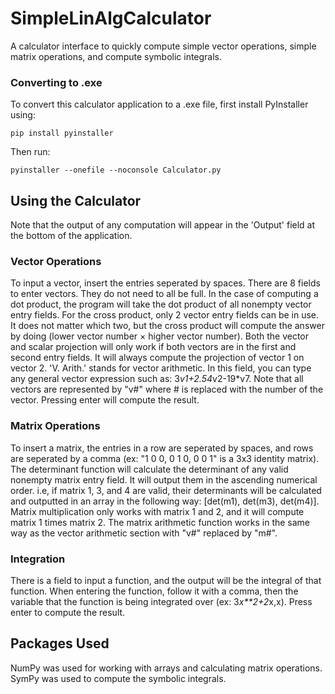 # SimpleLinAlgCalculator
A calculator interface to quickly compute simple vector operations, simple matrix operations, and compute symbolic integrals.

### Converting to .exe
To convert this calculator application to a .exe file, first install PyInstaller using:
```
pip install pyinstaller
```
Then run:
```
pyinstaller --onefile --noconsole Calculator.py
```

## Using the Calculator
Note that the output of any computation will appear in the 'Output' field at the bottom of the application.

### Vector Operations
To input a vector, insert the entries seperated by spaces. There are 8 fields to enter vectors. They do not need to all be full. In the case of computing a dot product, the program will take the dot product of all nonempty vector entry fields. For the cross product, only 2 vector entry fields can be in use. It does not matter which two, but the cross product will compute the answer by doing (lower vector number $\times$ higher vector number). Both the vector and scalar projection will only work if both vectors are in the first and second entry fields. It will always compute the projection of vector 1 on vector 2. 'V. Arith.' stands for vector arithmetic. In this field, you can type any general vector expression such as: 3*v1+2.54*v2-19*v7. Note that all vectors are represented by "v#" where # is replaced with the number of the vector. Pressing enter will compute the result. 

### Matrix Operations
To insert a matrix, the entries in a row are seperated by spaces, and rows are seperated by a comma (ex: "1 0 0, 0 1 0, 0 0 1" is a 3x3 identity matrix). The determinant function will calculate the determinant of any valid nonempty matrix entry field. It will output them in the ascending numerical order. i.e, if matrix 1, 3, and 4 are valid, their determinants will be calculated and outputted in an array in the following way: [det(m1), det(m3), det(m4)]. Matrix multiplication only works with matrix 1 and 2, and it will compute matrix 1 times matrix 2. The matrix arithmetic function works in the same way as the vector arithmetic section with "v#" replaced by "m#".

### Integration
There is a field to input a function, and the output will be the integral of that function. When entering the function, follow it with a comma, then the variable that the function is being integrated over (ex: 3*x**2+2*x,x). Press enter to compute the result.

## Packages Used
NumPy was used for working with arrays and calculating matrix operations. SymPy was used to compute the symbolic integrals.
